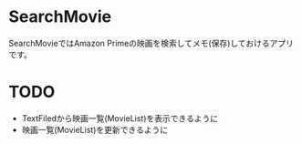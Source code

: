 # SearchMovie
SearchMovieではAmazon Primeの映画を検索してメモ(保存)しておけるアプリです。


# TODO

- TextFiledから映画一覧(MovieList)を表示できるように
- 映画一覧(MovieList)を更新できるように

